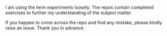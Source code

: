 I am using the term experiments loosely. The repos contain completed exercises
to further my understanding of the subject matter.

If you happen to come across the repo and find any mistake, please kindly raise
an issue. Thank you in advance.
